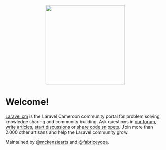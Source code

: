 <p align="center">
    <img src="./art/laravelio-logo-lg" height="250" />
</p>

# Welcome!

[Laravel.cm](https://laravel.cm/) is the Laravel Cameroon community portal for problem solving, knowledge sharing and community building. Ask questions in [our forum](https://laravel.cm/forum), [write articles](https://laravel.cm/articles), [start discussions](https://laravel.cm/discussions) or [share code snippets](https://snippets.laravel.cm). Join more than 2.000 other artisans and help the Laravel community grow.

Maintained by [@mckenziearts](https://github.com/mckenziearts) and [@fabriceyopa](https://github.com/fabriceyopa).